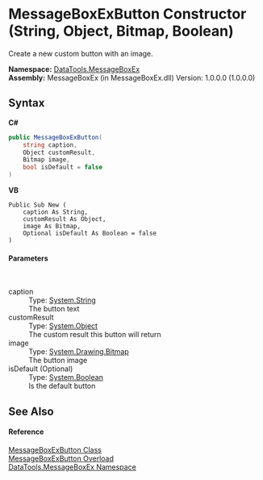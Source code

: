# MessageBoxExButton Constructor (String, Object, Bitmap, Boolean)
 

Create a new custom button with an image.

**Namespace:**&nbsp;<a href="N_DataTools_MessageBoxEx.md">DataTools.MessageBoxEx</a><br />**Assembly:**&nbsp;MessageBoxEx (in MessageBoxEx.dll) Version: 1.0.0.0 (1.0.0.0)

## Syntax

**C#**<br />
``` C#
public MessageBoxExButton(
	string caption,
	Object customResult,
	Bitmap image,
	bool isDefault = false
)
```

**VB**<br />
``` VB
Public Sub New ( 
	caption As String,
	customResult As Object,
	image As Bitmap,
	Optional isDefault As Boolean = false
)
```


#### Parameters
&nbsp;<dl><dt>caption</dt><dd>Type: <a href="https://docs.microsoft.com/dotnet/api/system.string" target="_blank">System.String</a><br />The button text</dd><dt>customResult</dt><dd>Type: <a href="https://docs.microsoft.com/dotnet/api/system.object" target="_blank">System.Object</a><br />The custom result this button will return</dd><dt>image</dt><dd>Type: <a href="https://docs.microsoft.com/dotnet/api/system.drawing.bitmap" target="_blank">System.Drawing.Bitmap</a><br />The button image</dd><dt>isDefault (Optional)</dt><dd>Type: <a href="https://docs.microsoft.com/dotnet/api/system.boolean" target="_blank">System.Boolean</a><br />Is the default button</dd></dl>

## See Also


#### Reference
<a href="T_DataTools_MessageBoxEx_MessageBoxExButton.md">MessageBoxExButton Class</a><br /><a href="Overload_DataTools_MessageBoxEx_MessageBoxExButton__ctor.md">MessageBoxExButton Overload</a><br /><a href="N_DataTools_MessageBoxEx.md">DataTools.MessageBoxEx Namespace</a><br />